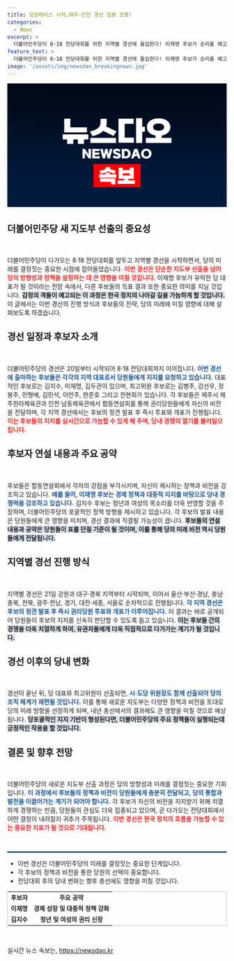 ```yaml
---
title: 당권레이스 시작…제주·인천 경선 집중 조명!
categories:
  - News
excerpt: >
  더불어민주당이 8·18 전당대회를 위한 지역별 경선에 돌입한다! 이재명 후보가 승리를 예고하는 가운데, 각 후보들의 득표율은 과연 어떤 결과를 낳을까? 클릭해서 자세한 내용을 확인하세요!
feature_text: >
  더불어민주당이 8·18 전당대회를 위한 지역별 경선에 돌입한다! 이재명 후보가 승리를 예고하는 가운데, 각 후보들의 득표율은 과연 어떤 결과를 낳을까? 클릭해서 자세한 내용을 확인하세요!
image: '/assets/img/newsdao_breakingnews.jpg'
---
```


<p><img src="/assets/img/newsdao_breakingnews.jpg" alt="ranknews 속보" /></p>

<h2 data-ke-size="size26">더불어민주당 새 지도부 선출의 중요성</h2>

<p data-ke-size="size16">&nbsp;</p>

<p>더불어민주당이 다가오는 8·18 전당대회를 앞두고 지역별 경선을 시작하면서, 당의 미래를 결정짓는 중요한 시점에 접어들었습니다. <b><span style="color: #ee2323;">이번 경선은 단순한 지도부 선출을 넘어 당의 방향성과 정책을 설정하는 데 큰 영향을 미칠 것입니다.</span></b> 이재명 후보가 유력한 당 대표가 될 것이라는 전망 속에서, 다른 후보들의 득표 결과 또한 중요한 의미를 지닐 것입니다. <b><span style="background-color: #21538527;">감정의 격돌이 예고되는 이 과정은 한국 정치의 나아갈 길을 가늠하게 할 것입니다.</span></b> 이 글에서는 이번 경선의 진행 방식과 후보들의 전략, 당의 미래에 미칠 영향에 대해 살펴보도록 하겠습니다.</p>

<h2 data-ke-size="size26">경선 일정과 후보자 소개</h2>

<p data-ke-size="size16">&nbsp;</p>

<p>더불어민주당의 경선은 20일부터 시작되어 8·18 전당대회까지 이어집니다. <b><span style="color: #1a5490;">이번 경선에 출마하는 후보들은 각각의 지역 대표로서 당원들에게 지지를 요청하고 있습니다.</span></b> 대표적인 후보로는 김지수, 이재명, 김두관이 있으며, 최고위원 후보로는 김병주, 강선우, 정봉주, 민형배, 김민석, 이언주, 한준호 그리고 전현희가 있습니다. 각 후보들은 제주시 제주한라체육관과 인천 남동체육관에서 합동연설회를 통해 권리당원들에게 자신의 비전을 전달하며, 각 지역 경선에서는 후보의 정견 발표 후 즉시 투표와 개표가 진행됩니다. <b><span style="color: #ee2323;">이는 후보들의 지지를 실시간으로 가늠할 수 있게 해 주며, 당내 경쟁의 열기를 불러일으킵니다.</span></b> </p>

<h2 data-ke-size="size26">후보자 연설 내용과 주요 공약</h2>

<p data-ke-size="size16">&nbsp;</p>

<p>후보들은 합동연설회에서 각자의 강점을 부각시키며, 자신이 제시하는 정책과 비전을 강조하고 있습니다. <b><span style="color: #1a5490;">예를 들어, 이재명 후보는 경제 정책과 대중적 지지를 바탕으로 당내 경쟁력을 강조하고 있습니다.</span></b> 김지수 후보는 청년과 여성의 목소리를 더욱 반영할 것을 주장하며, 더불어민주당의 포괄적인 정책 방향을 제시하고 있습니다. 각 후보의 발표 내용은 당원들에게 큰 영향을 미치며, 경선 결과에 직결될 가능성이 큽니다. <b><span style="background-color: #21538527;">후보들의 연설 내용과 공약은 당원들이 표를 던질 기준이 될 것이며, 이를 통해 당의 미래 비전 역시 당원들에게 전달됩니다.</span></b></p>

<h2 data-ke-size="size26">지역별 경선 진행 방식</h2>

<p data-ke-size="size16">&nbsp;</p>

<p>지역별 경선은 21일 강원과 대구·경북 지역부터 시작되며, 이어서 울산·부산·경남, 충남·충북, 전북, 광주·전남, 경기, 대전·세종, 서울로 순차적으로 진행됩니다. <b><span style="color: #1a5490;">각 지역 경선은 후보의 정견 발표 후 즉시 권리당원 투표와 개표가 이루어집니다.</span></b> 이 결과는 바로 공개되어 당원들이 후보의 지지를 신속히 판단할 수 있도록 돕고 있습니다. <b><span style="background-color: #21538527;">이는 후보들 간의 경쟁을 더욱 치열하게 하여, 유권자들에게 더욱 직접적으로 다가가는 계기가 될 것입니다.</span></b></p>

<h2 data-ke-size="size26">경선 이후의 당내 변화</h2>

<p data-ke-size="size16">&nbsp;</p>

<p>경선이 끝난 뒤, 당 대표와 최고위원이 선출되면, <b><span style="color: #1a5490;">시·도당 위원장도 함께 선출되어 당의 조직 체계가 재편될 것입니다.</span></b> 이를 통해 새로운 지도부는 다양한 정책과 비전을 토대로 당의 미래 방향을 선정하게 되며, 내년 총선에서의 결과에도 큰 영향을 미칠 것으로 예상됩니다. <b><span style="background-color: #21538527;">당포괄적인 지지 기반이 형성된다면, 더불어민주당의 주요 정책들이 실행되는데 긍정적인 작용을 할 것입니다.</span></b></p>

<h2 data-ke-size="size26">결론 및 향후 전망</h2>

<p data-ke-size="size16">&nbsp;</p>

<p>더불어민주당의 새로운 지도부 선출 과정은 당의 방향성과 미래를 결정짓는 중요한 기회입니다. <b><span style="color: #1a5490;">이 과정에서 후보들의 정책과 비전이 당원들에게 충분히 전달되고, 당의 통합과 발전을 이끌어가는 계기가 되어야 합니다.</span></b> 각 후보가 자신의 비전을 지지받기 위해 치열하게 경쟁하는 만큼, 당원들의 관심도 더욱 집중되고 있으며, 곧 다가오는 전당대회에서 어떤 결정이 내려질지 귀추가 주목됩니다. <b><span style="color: #ee2323;">이번 경선은 한국 정치의 흐름을 가늠할 수 있는 중요한 지표가 될 것으로 기대됩니다.</span></b></p>

<p data-ke-size="size16">&nbsp;</p>

<hr style="border-top: 2px solid #215385;">

<ul>
<li>이번 경선은 더불어민주당의 미래를 결정짓는 중요한 단계입니다.</li>
<li>각 후보의 정책과 비전을 통한 당원의 선택이 중요합니다.</li>
<li>전당대회 후의 당내 변화는 향후 총선에도 영향을 미칠 것입니다.</li>
</ul>

<table style="width: 100%; border: 1px solid #ccc;">
<tr>
<td style="text-align: center; height: 17px;"><b>후보자</b></td>
<td style="text-align: center; height: 17px;"><b>주요 공약</b></td>
</tr>
<tr>
<td style="text-align: center; height: 17px;"><b>이재명</b></td>
<td style="text-align: center; height: 17px;"><b>경제 성장 및 대중적 정책 강화</b></td>
</tr>
<tr>
<td style="text-align: center; height: 17px;"><b>김지수</b></td>
<td style="text-align: center; height: 17px;"><b>청년 및 여성의 권리 신장</b></td>
</tr>
</table>

<p data-ke-size="size16">&nbsp;</p>
실시간 뉴스 속보는, <a href="https://newsdao.kr" rel="dofollow">https://newsdao.kr</a>


